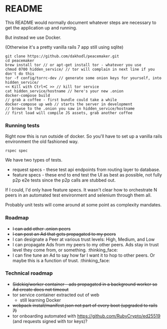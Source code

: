 # README

This README would normally document whatever steps are necessary to get the
application up and running.

But instead we use Docker.

(Otherwise it's a pretty vanilla rails 7 app still using sqlite)

```
git clone https://github.com/dakhodl/peacemaker.git
cd peacemaker
brew install tor // or apt-get install tor - whatever you use
chmod 0700 hidden_service/ // tor will complain in next line if you don't do this
tor -f config/torrc-dev // generate some onion keys for yourself, into hidden_service/
<< Kill with Ctrl+C >> // kill tor service
cat hidden_service/hostname // here's your new .onion
docker-compose build
// grab a coffee - first bundle could take a while
docker-compose up web // starts the server in development
// browse to the .onion you saw in hidden_service/hostname
// first load will compile JS assets, grab another coffee
```

### Running tests

Right now this is run outside of docker. So you'll have to set up a vanilla rails environment the old fashioned way.

`rspec spec`

We have two types of tests.

* request specs - these test api endpoints from routing layer to database.
* feature specs - these end to end test the UI as best as possible, not fully p2p e2e tests since the p2p calls are stubbed out.

If I could, I'd only have feature specs. It wasn't clear how to orchestrate N peers in an automated test environment and selenium through them all.

Probably unit tests will come around at some point as complexity mandates.

### Roadmap

* ~~I can add other .onion peers~~
* ~~I can post an Ad that gets propagated to my peers~~
* I can designate a Peer at various trust levels: High, Medium, and Low
* I can propagate Ads from my peers to my other peers. Ads stay in trust level they come from, or something. :thinking_face:
* I can fine tune an Ad to say how far I want it to hop to other peers. Or maybe this is a function of trust. :thinking_face:

### Technical roadmap

* ~~Sidekiq/worker container - ads propagated in a background worker so Ad create does not timeout~~
* tor service container extracted out of web
  *  still learning Docker
* ~~webpack install/manifest.json not part of every boot (upgraded to rails 7)~~
* tor onboarding automated with https://github.com/RubyCrypto/ed25519 (and requests signed with tor keys)?